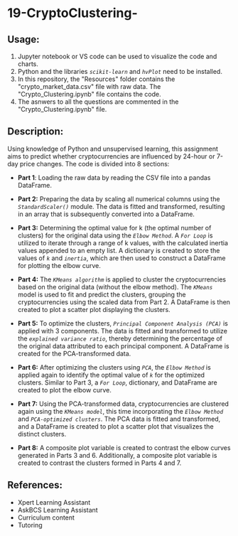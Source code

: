 # 19-CryptoClustering-


## Usage:

1. Jupyter notebook or VS code can be used to visualize the code and charts.
2. Python and the libraries *`scikit-learn`* and *`hvPlot`* need to be installed. 
3. In this repository, the "Resources" folder contains the "crypto_market_data.csv" file with raw data. The "Crypto_Clustering.ipynb" file contains the code.
4. The asnwers to all the questions are commented in the "Crypto_Clustering.ipynb" file.  

## Description: 

Using knowledge of Python and unsupervised learning, this assignment aims to predict whether cryptocurrencies are influenced by 24-hour or 7-day price changes. The code is divided into 8 sections:

- **Part 1**: Loading the raw data by reading the CSV file into a pandas DataFrame.

- **Part 2:** Preparing the data by scaling all numerical columns using the *`StandardScaler()`* module. The data is fitted and transformed, resulting in an array that is subsequently converted into a DataFrame.

- **Part 3:** Determining the optimal value for k (the optimal number of clusters) for the original data using the *`Elbow Method`*. A *`For Loop`* is utilized to iterate through a range of k values, with the calculated inertia values appended to an empty list. A dictionary is created to store the values of *`k`* and *`inertia`*, which are then used to construct a DataFrame for plotting the elbow curve.

- **Part 4:** The *`KMeans algorithm`* is applied to cluster the cryptocurrencies based on the original data (without the elbow method). The *`KMeans`* model is used to fit and predict the clusters, grouping the cryptocurrencies using the scaled data from Part 2. A DataFrame is then created to plot a scatter plot displaying the clusters.

- **Part 5:** To optimize the clusters, *`Principal Component Analysis (PCA)`* is applied with 3 components. The data is fitted and transformed to utilize the *`explained variance ratio`*, thereby determining the percentage of the original data attributed to each principal component. A DataFrame is created for the PCA-transformed data.

- **Part 6:** After optimizing the clusters using *`PCA`*, the *`Elbow Method`* is applied again to identify the optimal value of *`k`* for the optimized clusters. Similar to Part 3, a *`For Loop`*, dictionary, and DataFrame are created to plot the elbow curve.

- **Part 7:** Using the PCA-transformed data, cryptocurrencies are clustered again using the *`KMeans model`*, this time incorporating the *`Elbow Method`* and *`PCA-optimized clusters`*. The PCA data is fitted and transformed, and a DataFrame is created to plot a scatter plot that visualizes the distinct clusters.

- **Part 8:** A composite plot variable is created to contrast the elbow curves generated in Parts 3 and 6. Additionally, a composite plot variable is created to contrast the clusters formed in Parts 4 and 7.


## References:

- Xpert Learning Assistant
- AskBCS Learning Assistant
- Curriculum content
- Tutoring